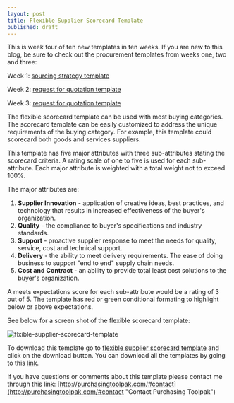 ```yaml
---
layout: post
title: Flexible Supplier Scorecard Template
published: draft
---
```


This is week four of ten new templates in ten weeks. If you are new to this blog, be sure to check out the procurement templates from weeks one, two and three:

 Week 1:	[sourcing strategy template]({{site.baseurl}}/2017/04/07/sourcing-strategy-template)

 Week 2:	[request for quotation template]({{site.baseurl}}/2017/04/14/request-for-quotation-template)

 Week 3:	[request for quotation template]({{site.baseurl}}/2017/04/21/supplier-cost-improvement-template)

The flexible scorecard template can be used with most buying categories.  The scorecard template can be easily customized to address the unique requirements of the buying category. For example, this template could scorecard both goods and services suppliers.

This template has five major attributes with three sub-attributes stating the scorecard criteria. A rating scale of one to five is used for each sub-attribute. Each major attribute is weighted with a total weight not to exceed 100%.

The major attributes are:

1. **Supplier Innovation** - application of creative ideas, best practices, and technology that results in increased effectiveness of the buyer's organization.
2. **Quality** - the compliance to buyer's specifications and industry standards.
3. **Support** - proactive supplier response to meet the needs for quality, service, cost and technical support.
4. **Delivery** - the ability to meet delivery requirements. The ease of doing business to support "end to end" supply chain needs.
5. **Cost and Contract** - an ability to provide total least cost solutions to the buyer's organization.

A meets expectations score for each sub-attribute would be a rating of 3 out of 5. The template has red or green conditional formating to highlight below or above expectations.

See below for a screen shot of the flexible scorecard template:
 <div style="text-align:left" markdown="1">

![flxible-supplier-scorecard-template]({{site.baseurl}}/img/flexible-scorecard-template.png)
 </div>

To download this template go to <a href="https://github.com/purchasingtoolpak/purchasingtoolpak/blob/master/supplier-integration/flexible-supplier-scorecard-template.xlsx">flexible supplier scorecard template</a> and click on the download button. You can download all the templates by going to this <a href="http://purchasingtoolpak.com/#team">link</a>.

If you have questions or comments about this template please contact me through this link:
[http://purchasingtoolpak.com/#contact](http://purchasingtoolpak.com/#contact "Contact Purchasing Toolpak")
